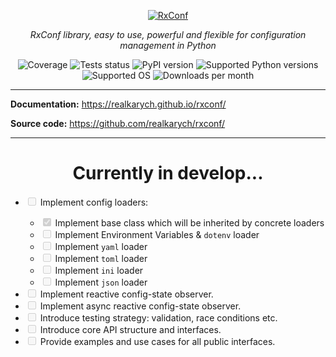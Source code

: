 <p align="center">
  <a href="https://github.com/realkarych/rxconf">
  <img src="https://github.com/user-attachments/assets/5a0beb84-2a52-4cfc-80c5-48a20e49a952" alt="RxConf"></a>
</p>

<p align="center">
    <em>RxConf library, easy to use, powerful and flexible for configuration management in Python</em>
</p>

<p align="center">
  <img src="https://realkarych.github.io/rxconf/coverage.svg" alt="Coverage">
  <img src="https://github.com/realkarych/rxconf/actions/workflows/run_tests.yml/badge.svg" alt="Tests status">
  <img src="https://img.shields.io/pypi/v/rxconf" alt="PyPI version">
  <img src="https://img.shields.io/pypi/pyversions/rxconf?color=dark-green" alt="Supported Python versions">
  <img src="https://img.shields.io/badge/Supported%20OS-Windows%2C%20macOS%2C%20Linux-default" alt="Supported OS">
  <img src="https://static.pepy.tech/badge/rxconf/month" alt="Downloads per month">
</p>

---

**Documentation:** <https://realkarych.github.io/rxconf/>

**Source code:** <https://github.com/realkarych/rxconf/>

---

<h1 align="center">
Currently in develop...
</h1>

<ul>
  <li><input type="checkbox" disabled> Implement config loaders:</li>
  <ul>
    <li><input type="checkbox" checked disabled> Implement base class which will be inherited by concrete loaders</li>
    <li><input type="checkbox" disabled> Implement Environment Variables & <code>dotenv</code> loader</li>
    <li><input type="checkbox" disabled> Implement <code>yaml</code> loader</li>
    <li><input type="checkbox" disabled> Implement <code>toml</code> loader</li>
    <li><input type="checkbox" disabled> Implement <code>ini</code> loader</li>
    <li><input type="checkbox" disabled> Implement <code>json</code> loader</li>
  </ul>
  <li><input type="checkbox" disabled> Implement reactive config-state observer.</li>
  <li><input type="checkbox" disabled> Implement async reactive config-state observer.</li>
  <li><input type="checkbox" disabled> Introduce testing strategy: validation, race conditions etc.</li>
  <li><input type="checkbox" disabled> Introduce core API structure and interfaces.</li>
  <li><input type="checkbox" disabled> Provide examples and use cases for all public interfaces.</li>
</ul>
